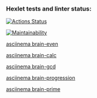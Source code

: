 ### Hexlet tests and linter status:
[![Actions Status](https://github.com/alinagaripova/frontend-project-44/workflows/hexlet-check/badge.svg)](https://github.com/alinagaripova/frontend-project-44/actions)

[![Maintainability](https://api.codeclimate.com/v1/badges/71a59670658b906bc583/maintainability)](https://codeclimate.com/github/alinagaripova/frontend-project-44/maintainability)

[asciinema brain-even](https://asciinema.org/a/Eyl8ldS1D5bM2kHEopzIDNF5E)

[asciinema brain-calc](https://asciinema.org/a/IAghsjFeYpeqJzoOehfllmS99)

[asciinema brain-gcd](https://asciinema.org/a/6UX4Woyhrs5kmX4n3BQXzrWWJ)

[asciinema brain-progression](https://asciinema.org/a/imZnh6hWrsn9N0gI0BB3D83yt)

[asciinema brain-prime](https://asciinema.org/a/imZnh6hWrsn9N0gI0BB3D83yt)